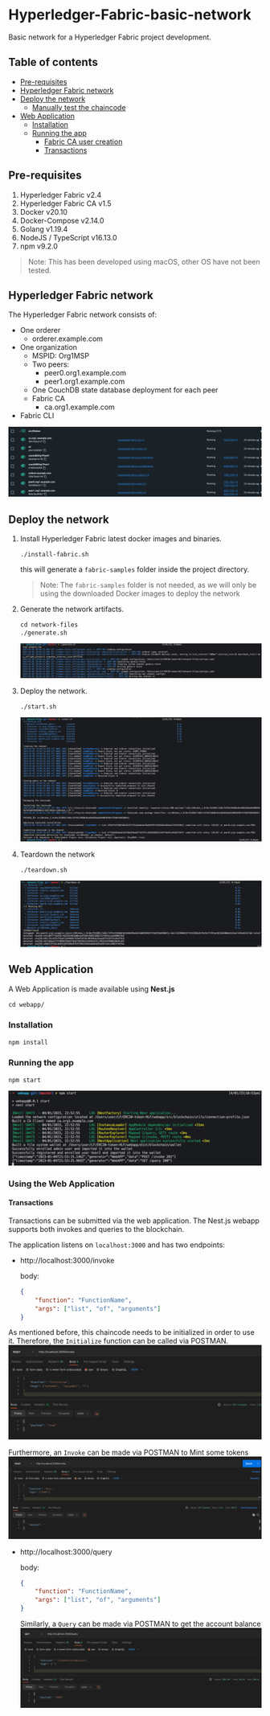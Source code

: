 # Hyperledger-Fabric-basic-network
Basic network for a Hyperledger Fabric project development.

## Table of contents

- [Pre-requisites](#pre-requisites)
- [Hyperledger Fabric network](#hyperledger-fabric-network)
- [Deploy the network](#deploy-the-network)
  - [Manually test the chaincode](#manually-test-the-chaincode)
- [Web Application](#web-application)
  - [Installation](#installation)
  - [Running the app](#running-the-app)
    - [Fabric CA user creation](#fabric-ca-user-creation)
    - [Transactions](#transactions)

## Pre-requisites

1. Hyperledger Fabric v2.4
1. Hyperledger Fabric CA v1.5
1. Docker v20.10
1. Docker-Compose v2.14.0
1. Golang v1.19.4
1. NodeJS / TypeScript v16.13.0
1. npm v9.2.0

> Note: This has been developed using macOS, other OS have not been tested.

## Hyperledger Fabric network

The Hyperledger Fabric network consists of: 
* One orderer
    * orderer.example.com
* One organization
    * MSPID: Org1MSP
    * Two peers:
        * peer0.org1.example.com
        * peer1.org1.example.com
    * One CouchDB state database deployment for each peer
    * Fabric CA
        * ca.org1.example.com 
* Fabric CLI

![Network deployment](./img/topology.png)

## Deploy the network

1. Install Hyperledger Fabric latest docker images and binaries.
    ```shell
    ./install-fabric.sh
    ```
    this will generate a `fabric-samples` folder inside the project directory.
    > Note: The `fabric-samples` folder is not needed, as we will only be using the downloaded Docker images to deploy the network

1. Generate the network artifacts.
    ```shell
    cd network-files
    ./generate.sh
    ```
    ![Network deployment](./img/generate.png)

1. Deploy the network.
    ```shell
    ./start.sh
    ```
    ![Network deployment](./img/start.png)

1. Teardown the network
    ```shell
    ./teardown.sh
    ```
    ![Network deployment](./img/teardown.png)
## Web Application

A Web Application is made available using **Nest.js**

```shell
cd webapp/
```

### Installation

```shell
npm install
```

### Running the app

```shell
npm start
```
![Web Application](./img/webapp-start.png)

### Using the Web Application

#### Transactions

Transactions can be submitted via the web application. The Nest.js webapp supports both invokes and queries to the blockchain.

The application listens on `localhost:3000` and has two endpoints:

* http://localhost:3000/invoke

  body:
  ```json
  {
      "function": "FunctionName",
      "args": ["list", "of", "arguments"]
  }
  ```

As mentioned before, this chaincode needs to be initialized in order to use it. Therefore, the `Initialize` function can be called via POSTMAN.
![Web Application](./img/postinit.png)

Furthermore, an `Invoke` can be made via POSTMAN to Mint some tokens
![Web Application](./img/postmint.png)

* http://localhost:3000/query

  body:
  ```json
  {
      "function": "FunctionName",
      "args": ["list", "of", "arguments"]
  }
  ```
  Similarly, a `Query` can be made via POSTMAN to get the account balance
![Web Application](./img/getbalance.png)
